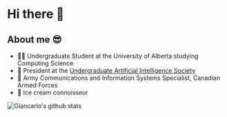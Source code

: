 # Hi there 👋

## About me 😎

- 👨‍🎓 Undergraduate Student at the University of Alberta studying Computing Science
- 🧠 President at the [Undergraduate Artificial Intelligence Society](https://uais.dev/)
- 💼 Army Communications and Information Systems Specialist, Canadian Armed Forces
- 🍦 Ice cream connoisseur

![Giancarlo's github stats](https://github-readme-stats.vercel.app/api?username=giancarlopernudisegura&count_private=true&show_icons=true&theme=dracula)
